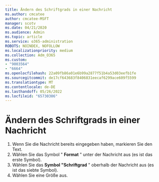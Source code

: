 ```yaml
---
title: Ändern des Schriftgrads in einer Nachricht
ms.author: cmcatee
author: cmcatee-MSFT
manager: scotv
ms.date: 04/21/2020
ms.audience: Admin
ms.topic: article
ms.service: o365-administration
ROBOTS: NOINDEX, NOFOLLOW
ms.localizationpriority: medium
ms.collection: Adm_O365
ms.custom:
- "9003564"
- "6664"
ms.openlocfilehash: 22a09fb86a01e6b99a2877f51b4a53d03eefb1fe
ms.sourcegitcommit: de17cf643683f8406831eecaf6299ace609f5599
ms.translationtype: MT
ms.contentlocale: de-DE
ms.lasthandoff: 05/26/2022
ms.locfileid: "65730306"
---
```

# <a name="change-the-font-size-in-a-message"></a>Ändern des Schriftgrads in einer Nachricht

1. Wenn Sie die Nachricht bereits eingegeben haben, markieren Sie den Text.
2. Wählen Sie das Symbol "  **Format** " unter der Nachricht aus (es ist das erste Symbol).
3. Wählen Sie das  **Symbol "Schriftgrad**  " oberhalb der Nachricht aus (es ist das siebte Symbol).
4. Wählen Sie eine Größe aus.
